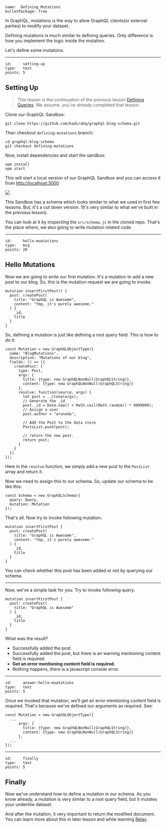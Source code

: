 ```
name:  Defining Mutations
bulletPackage: free
```

In GraphQL, mutations is the way to allow GraphQL clients(or external parties) to modify your dataset.

Defining mutations is much similar to defining queries. Only difference is how you implement the logic inside the mutation.

Let's define some mutations.

*****

```
id:     setting-up
type:   text
points: 5
```


## Setting Up

> This lesson is the continuation of the previous lesson [Defining Queries](/basics/defining-queries). We assume, you've already completed that lesson.

Clone our GraphQL Sandbox:

~~~
git clone https://github.com/kadirahq/graphql-blog-schema.git
~~~

Then checkout `defining-mutations` branch:

~~~
cd graphql-blog-schema
git checkout defining-mutations
~~~

Now, install dependencies and start the sandbox:

~~~
npm install
npm start
~~~

This will start a local version of our GraphQL Sandbox and you can access it from <http://localhost:3000>

![](https://cldup.com/MnoG2RvAja.png)

This Sandbox has a schema which looks similar to what we used in first few lessons. But, it's a cut down version. (It's very similar to what we've built in the previous lesson).

You can look at it by inspecting the `src/schema.js` in the cloned repo. That's the place where, we also going to write mutation related code.

*****

```
id:     hello-muatations
type:   mcq
points: 20
```


## Hello Mutations

Now we are going to write our first mutation. It's a mutation to add a new post to our blog. So, this is the mutation request we are going to invoke.

~~~
mutation insertFirstPost() {
  post: createPost(
    title: "GraphQL is Awesome",
    content: "Yep, it's purely awesome."
  ) {
    _id,
    title
  }
}
~~~

So, defining a mutation is just like defining a root query field. This is how to do it:

~~~
const Mutation = new GraphQLObjectType({
  name: "BlogMutations",
  description: "Mutations of our blog",
  fields: () => ({
    createPost: {
      type: Post,
      args: {
        title: {type: new GraphQLNonNull(GraphQLString)},
        content: {type: new GraphQLNonNull(GraphQLString)}
      },
      resolve: function(source, args) {
        let post = _.clone(args);
        // Generate the _id
        post._id = Date.now() + Math.ceil(Math.random() * 9999999);
        // Assign a user
        post.author = "arunoda";

        // Add the Post to the data store
        PostsList.push(post);

        // return the new post.
        return post;
      }
    }
  })
});
~~~

Here in the `resolve` function, we simply add a new post to the `PostList` array and return it.

Now we need to assign this to our schema. So, update our schema to be like this:

~~~
const Schema = new GraphQLSchema({
  query: Query,
  mutation: Mutation
});
~~~

That's all. Now try to invoke following mutation:

~~~
mutation insertFirstPost {
  post: createPost(
    title: "GraphQL is Awesome",
    content: "Yep, it's purely awesome."
  ) {
    _id,
    title
  }
}
~~~

You can check whether this post has been added or not by querying our schema.

--- 

Now, we've a simple task for you. 
Try to invoke following query.

~~~
mutation insertFirstPost {
  post: createPost(
    title: "GraphQL is Awesome"
  ) {
    _id,
    title
  }
}
~~~

What was the result?

  - Successfully added the post.
  - Successfully added the post, but there is an warning mentioning content field is required.
  - **Got an error mentioning content field is required.**
  - Nothing happens, there is a javascript console error.

*****

```
id:     answer-hello-muatations
type:   text
points: 5
```

Once we invoked that mutation, we'll get an error mentioning content field is required. That's because we've defined our arguments as required. See:

~~~
const Mutation = new GraphQLObjectType({
  ...
      args: {
        title: {type: new GraphQLNonNull(GraphQLString)},
        content: {type: new GraphQLNonNull(GraphQLString)}
      },
  ...
});
~~~

*****

```
id:     finally
type:   text
points: 5
```

## Finally

Now we've understand how to define a mutation in our schema. As you know already, a mutation is very similar to a root query field, but it mutates your underline dataset.

And after the mutation, it very important to return the modified document. You can learn more about this in later lesson and while learning [Relay](https://facebook.github.io/relay/).